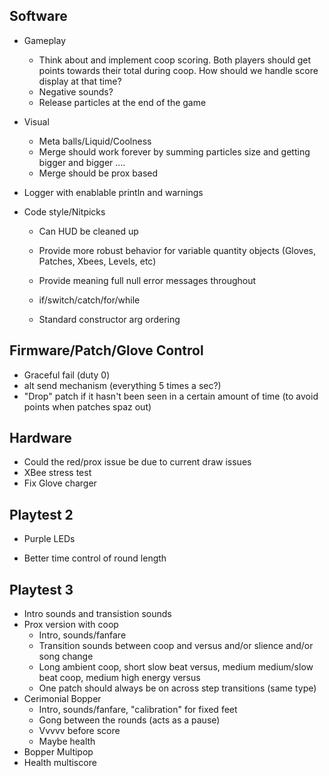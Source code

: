 Software
-----------------------------
* Gameplay
	* Think about and implement coop scoring. Both players should get points towards their total during coop. How should we handle score display at that time?
	* Negative sounds?
	* Release particles at the end of the game

* Visual
	* Meta balls/Liquid/Coolness
	* Merge should work forever by summing particles size and getting bigger and bigger ....
	* Merge should be prox based

* Logger with enablable println and warnings

* Code style/Nitpicks
	* Can HUD be cleaned up

	* Provide more robust behavior for variable quantity objects (Gloves, Patches, Xbees, Levels, etc)
	* Provide meaning full null error messages throughout 

	* if/switch/catch/for/while
	* Standard constructor arg ordering

Firmware/Patch/Glove Control
-----------------------------
* Graceful fail (duty 0)
* alt send mechanism (everything 5 times a sec?)
* "Drop" patch if it hasn't been seen in a certain amount of time (to avoid points when patches spaz out)

Hardware
-----------------------------
* Could the red/prox issue be due to current draw issues
* XBee stress test
* Fix Glove charger

Playtest 2
-----------------------------
* Purple LEDs

* Better time control of round length

Playtest 3
-----------------------------
* Intro sounds and transistion sounds
* Prox version with coop
	* Intro, sounds/fanfare
	* Transition sounds between coop and versus and/or slience and/or song change
	* Long ambient coop, short slow beat versus, medium medium/slow beat coop, medium high energy versus
	* One patch should always be on across step transitions (same type)
* Cerimonial Bopper
	* Intro, sounds/fanfare, "calibration" for fixed feet
	* Gong between the rounds (acts as a pause)
	* Vvvvv before score
	* Maybe health
* Bopper Multipop
* Health multiscore